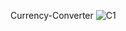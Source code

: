 Currency-Converter
![C1](https://github.com/usaidahmed0/Currency-Converter/assets/161878712/93cb44d7-1786-409e-8e6b-4838a4d18bc1)
